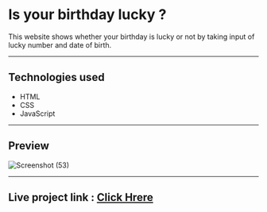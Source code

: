 # Is your birthday lucky ?
This website  shows whether your birthday is lucky or not by taking input of lucky number and date of birth.

---
## Technologies used
- HTML
- CSS
- JavaScript

---
## Preview


![Screenshot (53)](https://user-images.githubusercontent.com/78811462/135028320-cc78ac73-cb3a-466c-b030-b1f3abf45e50.png)

---
## Live project link : [Click Hrere](https://is-your-birthday-lucky-aamrapaliwandhre.netlify.app/)
